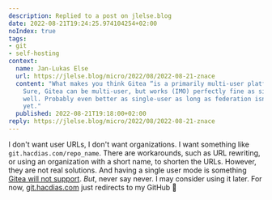```yaml
---
description: Replied to a post on jlelse.blog
date: 2022-08-21T19:24:25.974104254+02:00
noIndex: true
tags:
- git
- self-hosting
context:
  name: Jan-Lukas Else
  url: https://jlelse.blog/micro/2022/08/2022-08-21-znace
  content: "What makes you think Gitea “is a primarily multi-user platform”? \U0001F914
    Sure, Gitea can be multi-user, but works (IMO) perfectly fine as single-user as
    well. Probably even better as single-user as long as federation isn’t finished
    yet."
  published: 2022-08-21T19:18:00+02:00
reply: https://jlelse.blog/micro/2022/08/2022-08-21-znace
---
```


I don't want user URLs, I don't want organizations. I want something like `git.hacdias.com/repo_name`. There are workarounds, such as URL rewriting, or using an organization with a short name, to shorten the URLs. However, they are not real solutions. And having a single user mode is something [Gitea will not support](https://github.com/go-gitea/gitea/issues/11028#issuecomment-1018745997). _But_, never say never. I may consider using it later. For now, [git.hacdias.com](https://git.hacdias.com) just redirects to my GitHub 🫢
